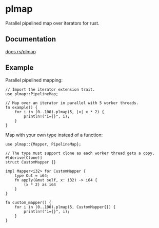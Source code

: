 # plmap

Parallel pipelined map over iterators for rust.

## Documentation

[docs.rs/plmap](https://docs.rs/plmap/)

## Example

Parallel pipelined mapping:

```
// Import the iterator extension trait.
use plmap::PipelineMap;

// Map over an iterator in parallel with 5 worker threads.
fn example() {
    for i in (0..100).plmap(5, |x| x * 2) {
        println!("i={}", i);
    }
}
```

Map with your own type instead of a function:

```
use plmap::{Mapper, PipelineMap};

// The type must support clone as each worker thread gets a copy.
#[derive(Clone)]
struct CustomMapper {}

impl Mapper<i32> for CustomMapper {
    type Out = i64;
    fn apply(&mut self, x: i32) -> i64 {
        (x * 2) as i64
    }
}

fn custom_mapper() {
    for i in (0..100).plmap(5, CustomMapper{}) {
        println!("i={}", i);
    }
}
```